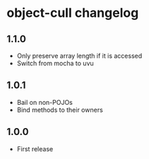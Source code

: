 # object-cull changelog

## 1.1.0

* Only preserve array length if it is accessed
* Switch from mocha to uvu

## 1.0.1

* Bail on non-POJOs
* Bind methods to their owners

## 1.0.0

* First release